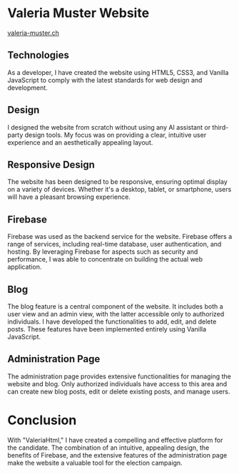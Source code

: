 # Valeria Muster Website
<a href="valeria-muster.ch">valeria-muster.ch</a>

## Technologies
As a developer, I have created the website using HTML5, CSS3, and Vanilla JavaScript to comply with the latest standards for web design and development.

## Design
I designed the website from scratch without using any AI assistant or third-party design tools. My focus was on providing a clear, intuitive user experience and an aesthetically appealing layout.

## Responsive Design
The website has been designed to be responsive, ensuring optimal display on a variety of devices. Whether it's a desktop, tablet, or smartphone, users will have a pleasant browsing experience.

## Firebase
Firebase was used as the backend service for the website. Firebase offers a range of services, including real-time database, user authentication, and hosting. By leveraging Firebase for aspects such as security and performance, I was able to concentrate on building the actual web application.

## Blog
The blog feature is a central component of the website. It includes both a user view and an admin view, with the latter accessible only to authorized individuals. I have developed the functionalities to add, edit, and delete posts. These features have been implemented entirely using Vanilla JavaScript.

## Administration Page
The administration page provides extensive functionalities for managing the website and blog. Only authorized individuals have access to this area and can create new blog posts, edit or delete existing posts, and manage users.

# Conclusion
With "ValeriaHtml," I have created a compelling and effective platform for the candidate. The combination of an intuitive, appealing design, the benefits of Firebase, and the extensive features of the administration page make the website a valuable tool for the election campaign.
